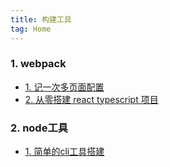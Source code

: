 ```yaml
---
title: 构建工具
tag: Home
---
```


### 1. webpack

- [1. 记一次多页面配置](./webpack/01.md)
- [2. 从零搭建 react typescript 项目](./webpack/02.md)

### 2. node工具

- [1. 简单的cli工具搭建](./npm/01.md)
